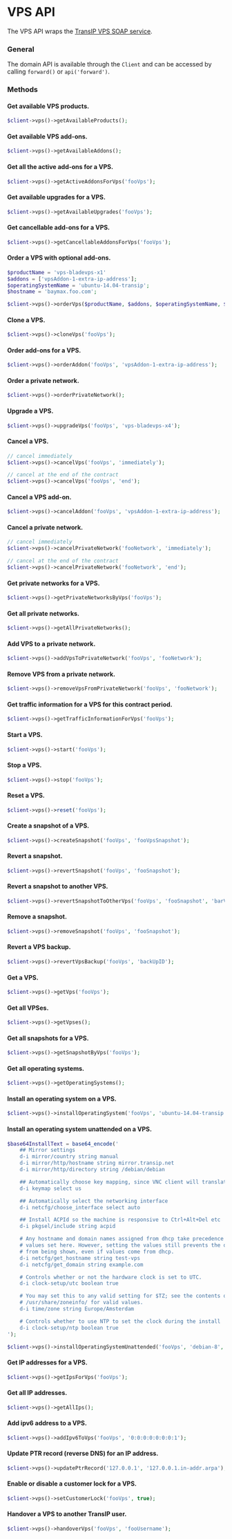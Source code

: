 VPS API
=======
The VPS API wraps the [TransIP VPS SOAP service](https://api.transip.nl/wsdl/?service=VpsService).

### General
The domain API is available through the `Client` and can be accessed by calling `forward()` or `api('forward')`.

### Methods

#### Get available VPS products.
````php
$client->vps()->getAvailableProducts();
````

#### Get available VPS add-ons.
````php
$client->vps()->getAvailableAddons();
````

#### Get all the active add-ons for a VPS.
````php
$client->vps()->getActiveAddonsForVps('fooVps');
````

#### Get available upgrades for a VPS.
````php
$client->vps()->getAvailableUpgrades('fooVps');
````

#### Get cancellable add-ons for a VPS.
````php
$client->vps()->getCancellableAddonsForVps('fooVps');
````

#### Order a VPS with optional add-ons.
````php
$productName = 'vps-bladevps-x1'
$addons	= ['vpsAddon-1-extra-ip-address'];
$operatingSystemName = 'ubuntu-14.04-transip';
$hostname = 'baymax.foo.com';

$client->vps()->orderVps($productName, $addons, $operatingSystemName, $hostname);
````

#### Clone a VPS.
````php
$client->vps()->cloneVps('fooVps');
````

#### Order add-ons for a VPS.
````php
$client->vps()->orderAddon('fooVps', 'vpsAddon-1-extra-ip-address');
````

#### Order a private network.
````php
$client->vps()->orderPrivateNetwork();
````

#### Upgrade a VPS.
````php
$client->vps()->upgradeVps('fooVps', 'vps-bladevps-x4');
````

#### Cancel a VPS.
````php
// cancel immediately
$client->vps()->cancelVps('fooVps', 'immediately');

// cancel at the end of the contract
$client->vps()->cancelVps('fooVps', 'end');
````

#### Cancel a VPS add-on.
````php
$client->vps()->cancelAddon('fooVps', 'vpsAddon-1-extra-ip-address');
````

#### Cancel a private network.
````php
// cancel immediately
$client->vps()->cancelPrivateNetwork('fooNetwork', 'immediately');

// cancel at the end of the contract
$client->vps()->cancelPrivateNetwork('fooNetwork', 'end');
````

#### Get private networks for a VPS.
````php
$client->vps()->getPrivateNetworksByVps('fooVps');
````

#### Get all private networks.
````php
$client->vps()->getAllPrivateNetworks();
````

#### Add VPS to a private network.
````php
$client->vps()->addVpsToPrivateNetwork('fooVps', 'fooNetwork');
````

#### Remove VPS from a private network.
````php
$client->vps()->removeVpsFromPrivateNetwork('fooVps', 'fooNetwork');
````

#### Get traffic information for a VPS for this contract period.
````php
$client->vps()->getTrafficInformationForVps('fooVps');
````

#### Start a VPS.
````php
$client->vps()->start('fooVps');
````

#### Stop a VPS.
````php
$client->vps()->stop('fooVps');
````

#### Reset a VPS.
````php
$client->vps()->reset('fooVps');
````

#### Create a snapshot of a VPS.
````php
$client->vps()->createSnapshot('fooVps', 'fooVpsSnapshot');
````

#### Revert a snapshot.
````php
$client->vps()->revertSnapshot('fooVps', 'fooSnapshot');
````

#### Revert a snapshot to another VPS.
````php
$client->vps()->revertSnapshotToOtherVps('fooVps', 'fooSnapshot', 'barVps');
````

#### Remove a snapshot.
````php
$client->vps()->removeSnapshot('fooVps', 'fooSnapshot');
````

#### Revert a VPS backup.
````php
$client->vps()->revertVpsBackup('fooVps', 'backUpID');
````

#### Get a VPS.
````php
$client->vps()->getVps('fooVps');
````

#### Get all VPSes.
````php
$client->vps()->getVpses();
````

#### Get all snapshots for a VPS.
````php
$client->vps()->getSnapshotByVps('fooVps');
````

#### Get all operating systems.
````php
$client->vps()->getOperatingSystems();
````

#### Install an operating system on a VPS.
````php
$client->vps()->installOperatingSystem('fooVps', 'ubuntu-14.04-transip', 'baymax.foo.com');
````

#### Install an operating system unattended on a VPS.
````php
$base64InstallText = base64_encode('
	## Mirror settings
	d-i mirror/country string manual
	d-i mirror/http/hostname string mirror.transip.net
	d-i mirror/http/directory string /debian/debian

	## Automatically choose key mapping, since VNC client will translate to the clients one
	d-i keymap select us

	## Automatically select the networking interface
	d-i netcfg/choose_interface select auto

	## Install ACPId so the machine is responsive to Ctrl+Alt+Del etc
	d-i pkgsel/include string acpid

	# Any hostname and domain names assigned from dhcp take precedence over
	# values set here. However, setting the values still prevents the questions
	# from being shown, even if values come from dhcp.
	d-i netcfg/get_hostname string test-vps
	d-i netcfg/get_domain string example.com

	# Controls whether or not the hardware clock is set to UTC.
	d-i clock-setup/utc boolean true

	# You may set this to any valid setting for $TZ; see the contents of
	# /usr/share/zoneinfo/ for valid values.
	d-i time/zone string Europe/Amsterdam

	# Controls whether to use NTP to set the clock during the install
	d-i clock-setup/ntp boolean true
');

$client->vps()->installOperatingSystemUnattended('fooVps', 'debian-8', $base64InstallText);
````

#### Get IP addresses for a VPS.
````php
$client->vps()->getIpsForVps('fooVps');
````

#### Get all IP addresses. 
````php
$client->vps()->getAllIps();
````

#### Add ipv6 address to a VPS.
````php
$client->vps()->addIpv6ToVps('fooVps', '0:0:0:0:0:0:0:1');
````

#### Update PTR record (reverse DNS) for an IP address.
````php
$client->vps()->updatePtrRecord('127.0.0.1', '127.0.0.1.in-addr.arpa');
````

#### Enable or disable a customer lock for a VPS.
````php
$client->vps()->setCustomerLock('fooVps', true);
````

#### Handover a VPS to another TransIP user.
````php
$client->vps()->handoverVps('fooVps', 'fooUsername');
````